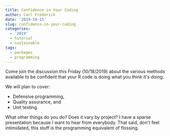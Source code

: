 ```yaml
---
title: Confidence in Your Coding
author: Carl Frederick
date: '2019-10-15'
slug: confidence-in-your-coding
categories:
  - '2019'
  - tutorial
  - sustainable
tags:
  - packages
  - programming
---
```


Come join the discussion this Friday (10/18/2019) about the various methods 
available to be confident that your R code is doing what you think it's doing. 

We will plan to cover:

- Defensive programming,
- Quality assurance, and
- Unit testing.

What other things do you do?  Does it vary by project? I have a sparse 
presentation because I want to hear from everybody. That said, don't feel 
intimidated, this stuff is the programming equivalent of flossing.

